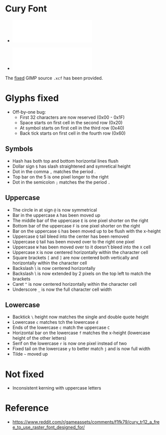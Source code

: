 # Cury Font

* ![Original](Cury_TR12_original.png)

* ![Fixed](Cury_TR12_fixed.png)

The [fixed](Cury_TR12_fixed.xcf) GIMP source `.xcf` has been provided.

# Glyphs fixed

* Off-by-one bug:
  * First 32 characters are now reserved (0x00 - 0x1F)
  * Space starts on first cell in the second row (0x20)
  * At symbol starts on first cell in the third row (0x40)
  * Back tick starts on first cell in the fourth row (0x60)

## Symbols

* Hash has both top and bottom horizontal lines flush
* Dollar sign `$` has slash straightened and symretical height
* Dot in the comma `,` matches the period .
* Top bar on the 5 is one pixel longer to the right
* Dot in the semicolon `;` matches the the period `.`

## Uppercase

* The circle in at sign `@` is now symmetrical
* Bar in the uppercase `A` has been moved up
* The middle bar of the uppercase `E` is one pixel shorter on the right
* Bottom bar of the uppercase `F` is one pixel shorter on the right
* Bar on the uppercase `G` has been moved up to be flush with the x-height 
* Uppercase `Q` tail bleed into the center has been removed
* Uppercase `Q` tail has been moved over to the right one pixel
* Uppercase `W` has been moved over to it doesn't bleed into the `X` cell
* Uppercase `X` is now centered horizontally within the character cell
* Square brackets `[` and `]` are now centered both vertically and horizontally within the character cell
* Backslash \ is now centered horizontally
* Backslash \ is now extended by 2 pixels on the top left to match the brackets
* Caret `^` is now centered horizontally within the character cell
* Underscore `_` is now the full character cell width

## Lowercase

* Backtick `\` height now matches the single and double quote height
* Lowercase `c` matches tch the lowercase `d`
* Ends of the lowercase `c` match the uppercase `C`
* Horizontal bar on the lowercase `f` matches the x-height (lowercase height of the other letters)
* Serif on the lowercase `r` is now one pixel instead of two
* Fixed tail on the lowercase `y` to better match `j` and is now full width
* Tilde `~` moved up 

# Not fixed

* Inconsistent kerning with uppercase letters

# Reference

* https://www.reddit.com/r/gameassets/comments/f1fk79/cury_tr12_a_free_to_use_raster_font_designed_for/ 
